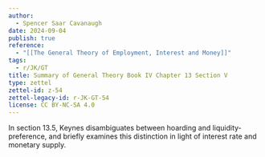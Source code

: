 ```yaml
---
author:
  - Spencer Saar Cavanaugh
date: 2024-09-04
publish: true
reference:
  - "[[The General Theory of Employment, Interest and Money]]"
tags:
  - r/JK/GT
title: Summary of General Theory Book IV Chapter 13 Section V
type: zettel
zettel-id: z-54
zettel-legacy-id: r-JK-GT-54
license: CC BY-NC-SA 4.0
---
```


In section 13.5, Keynes disambiguates between hoarding and liquidity-preference, and briefly examines this distinction in light of interest rate and monetary supply.
